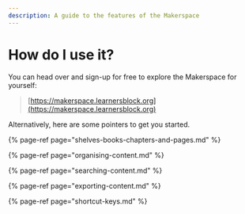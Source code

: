```yaml
---
description: A guide to the features of the Makerspace
---
```


# How do I use it?

You can head over and sign-up for free to explore the Makerspace for yourself:

> [https://makerspace.learnersblock.org](https://makerspace.learnersblock.org)

Alternatively, here are some pointers to get you started.

{% page-ref page="shelves-books-chapters-and-pages.md" %}

{% page-ref page="organising-content.md" %}

{% page-ref page="searching-content.md" %}

{% page-ref page="exporting-content.md" %}

{% page-ref page="shortcut-keys.md" %}

